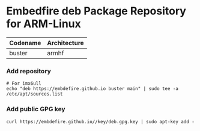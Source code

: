 # Embedfire deb Package Repository for ARM-Linux

| Codename | Architecture |
| -------- | ------------ |
| buster   | armhf        |

### Add repository

```
# For imx6ull
echo "deb https://embdefire.github.io buster main" | sudo tee -a /etc/apt/sources.list
```

### Add public GPG key

```
curl https://embdefire.github.io//key/deb.gpg.key | sudo apt-key add -
```


